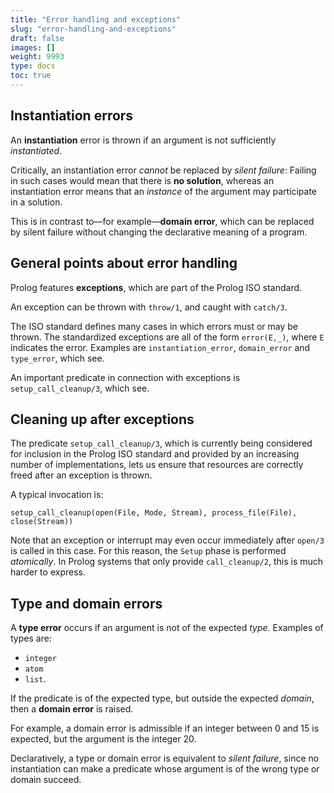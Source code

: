 ```yaml
---
title: "Error handling and exceptions"
slug: "error-handling-and-exceptions"
draft: false
images: []
weight: 9993
type: docs
toc: true
---
```


## Instantiation errors
An **instantiation** error is thrown if an argument is not sufficiently *instantiated*.

Critically, an instantiation error *cannot* be replaced by *silent failure*: Failing in such cases would mean that there is **no solution**, whereas an instantiation error means that an *instance* of the argument may participate in a&nbsp;solution.

This is in contrast to&mdash;for example&mdash;**domain error**, which can be replaced by silent failure without changing the declarative meaning of a&nbsp;program.

## General points about error handling
Prolog features **exceptions**, which are part of the Prolog ISO standard.

An exception can be thrown with `throw/1`, and caught with `catch/3`.

The ISO standard defines many cases in which errors must or may be thrown. The standardized exceptions are all of the form `error(E,_)`, where `E` indicates the error. Examples are `instantiation_error`, `domain_error` and `type_error`, which see.

An important predicate in connection with exceptions is `setup_call_cleanup/3`, which see.

## Cleaning up after exceptions
The predicate `setup_call_cleanup/3`, which is currently being considered for inclusion in the Prolog ISO&nbsp;standard and provided by an increasing number of implementations, lets us ensure that resources are correctly freed after an exception is thrown.

A typical invocation is:

    setup_call_cleanup(open(File, Mode, Stream), process_file(File), close(Stream))

Note that an exception or interrupt may even occur immediately after `open/3` is called in this case. For this reason, the `Setup` phase is performed *atomically*. In Prolog systems that only provide `call_cleanup/2`, this is much harder to express.

## Type and domain errors
A **type error** occurs if an argument is not of the expected *type*. Examples of types are:

- `integer`
- `atom`
- `list`.

If the predicate is of the expected type, but outside the expected *domain*, then a **domain&nbsp;error** is raised.

For example, a domain error is admissible if an integer between 0 and 15 is expected, but the argument is the integer&nbsp;20.

Declaratively, a type or domain error is equivalent to *silent failure*, since no instantiation can make a predicate whose argument is of the wrong type or domain succeed.

